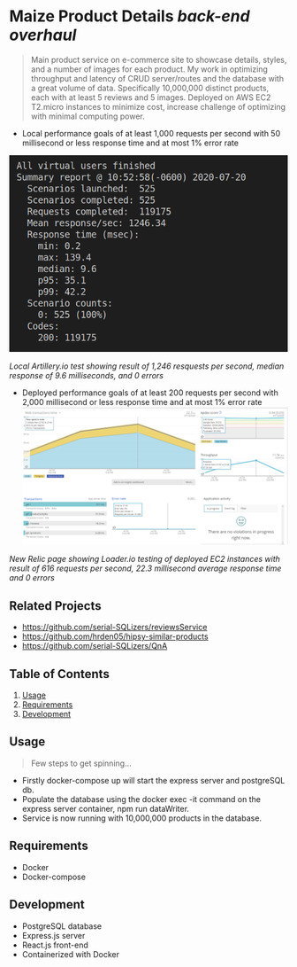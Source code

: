 # Maize Product Details _back-end overhaul_

> Main product service on e-commerce site to showcase details, styles, and  a number of images for each product. My work in optimizing throughput and latency of CRUD server/routes and the database with a great volume of data. Specifically 10,000,000 distinct products, each with at least 5 reviews and 5 images. Deployed on AWS EC2 T2.micro instances to minimize cost, increase challenge of optimizing with minimal computing power.

- Local performance goals of at least 1,000 requests per second with 50 millisecond or less response time and at most 1% error rate

![pooltest5](/poolloadtest5.png)

_Local Artillery.io test showing result of 1,246 resquests per second, median response of 9.6 milliseconds, and 0 errors_

- Deployed performance goals of at least 200 requests per second with 2,000 millisecond or less response time and at most 1% error rate
![4EC2test](/4EC2test.png)

_New Relic page showing Loader.io testing of deployed EC2 instances with result of 616 requests per second, 22.3 millisecond average response time and 0 errors_

## Related Projects

  - https://github.com/serial-SQLizers/reviewsService
  - https://github.com/hrden05/hipsy-similar-products
  - https://github.com/serial-SQLizers/QnA
  
## Table of Contents

1. [Usage](#Usage)
1. [Requirements](#requirements)
1. [Development](#development)

## Usage

> Few steps to get spinning... 
- Firstly docker-compose up will start the express server and postgreSQL db.  
- Populate the database using the docker exec -it command on the express server container, npm run dataWriter.
- Service is now running with 10,000,000 products in the database.

## Requirements

- Docker
- Docker-compose

## Development

- PostgreSQL database
- Express.js server
- React.js front-end
- Containerized with Docker

